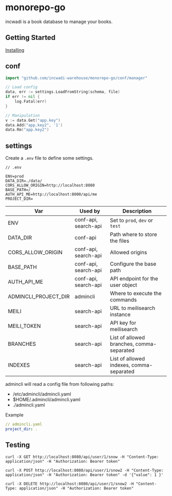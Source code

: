 # monorepo-go

incwadi is a book database to manage your books.

## Getting Started

[Installing](https://github.com/incwadi-warehouse/docu)

## conf

```go
import "github.com/incwadi-warehouse/monorepo-go/conf/manager"

// Load config
data, err := settings.LoadFromString(schema, file)
if err != nil {
    log.Fatal(err)
}

// Manipulation
v := data.Get("app.key")
data.Add("app.key2", '1')
data.Rm("app.key2")
```

## settings

Create a `.env` file to define some settings.

```env
// .env

ENV=prod
DATA_DIR=./data/
CORS_ALLOW_ORIGIN=http://localhost:8080
BASE_PATH=/
AUTH_API_ME=http://localhost:8000/api/me
PROJECT_DIR=
```

|Var                    |Used by                |Description
|-----------------------|-----------------------|--------------------------------
|ENV                    |conf-api, search-api   |Set to `prod`, `dev` or `test`
|DATA_DIR               |conf-api               |Path where to store the files
|CORS_ALLOW_ORIGIN      |conf-api, search-api   |Allowed origins
|BASE_PATH              |conf-api, search-api   |Configure the base path
|AUTH_API_ME            |conf-api, search-api   |API endpoint for the user object
|ADMINCLI_PROJECT_DIR   |admincli               |Where to execute the commands
|MEILI                  |search-api             |URL to meilisearch instance
|MEILI_TOKEN            |search-api             |API key for meilisearch
|BRANCHES               |search-api             |List of allowed branches, comma-separated
|INDEXES                |search-api             |List of allowed indexes, comma-separated

admincli will read a config file from following paths:

- /etc/admincli/admincli.yaml
- $HOME/.admincli/admincli.yaml
- ./admincli.yaml

Example

```yaml
// admincli.yaml
project_dir: .
```

## Testing

```shell
curl -X GET http://localhost:8080/api/user/1/snow -H "Content-Type: application/json" -H "Authorization: Bearer token"
```

```shell
curl -X POST http://localhost:8080/api/user/1/snow2 -H "Content-Type: application/json" -H "Authorization: Bearer token" -d '{"value": 1 }'
```

```shell
curl -X DELETE http://localhost:8080/api/user/1/snow2 -H "Content-Type: application/json" -H "Authorization: Bearer token"
```
